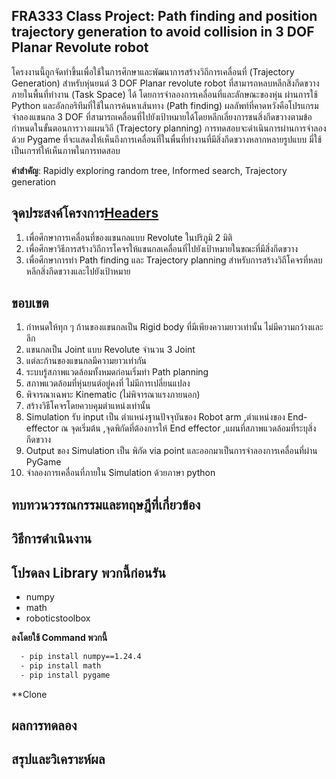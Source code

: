 ## **FRA333 Class Project: Path finding and position trajectory generation to avoid collision in 3 DOF Planar Revolute robot**

โครงงานนี้ถูกจัดทำขึ้นเพื่อใช้ในการศึกษาและพัฒนาการสร้างวิถีการเคลื่อนที่ (Trajectory Generation) สำหรับหุ่นยนต์ 3 DOF Planar revolute robot ที่สามารถหลบหลีกสิ่งกีดขวางภายในพื้นที่ทำงาน (Task Space) ได้ โดยการจำลองการเคลื่อนที่และลักษณะของหุ่น ผ่านการใช้ Python และอัลกอริทึมที่ใช้ในการค้นหาเส้นทาง (Path finding) ผลลัพท์ที่คาดหวังคือโปรแกรมจำลองแขนกล 3 DOF ที่สามารถเคลื่อนที่ไปยังเป้าหมายได้โดยหลีกเลี่ยงการชนสิ่งกีดขวางตามข้อกำหนดในขั้นตอนการวางแผนวิถี (Trajectory planning)
การทดสอบจะดำเนินการผ่านการจำลองด้วย Pygame ที่จะแสดงให้เห็นถึงการเคลื่อนที่ในพื่นที่ทำงานที่มีสิ่งกีดขวางหลากหลายรูปแบบ มี่ใช้เป็นเกฯฑ์ให้เห็นภาพในการทดสอบ

**คำสำคัญ**: Rapidly exploring random tree, Informed search, Trajectory generation

## **จุดประสงค์โครงการ**[Headers](#headers)  
1)	เพื่อศึกษาการเคลื่อนที่ของแขนกลแบบ Revolute ในปริภูมิ 2 มิติ  
2)	เพื่อศึกษาวิธีการสร้างวิถีการโคจรให้แขนกลเคลื่อนที่ไปยังเป้าหมายในขณะที่มีสิ่งกีดขวาง
3)	เพื่อศึกษาการทำ Path finding และ Trajectory planning สำหรับการสร้างวิถีโคจรที่หลบหลีกสิ่งกีดขวางและไปยังเป้าหมาย

## **ขอบเขต**
1)	กำหนดให้ทุก ๆ ก้านของแขนกลเป็น Rigid body ที่มีเพียงความยาวเท่านั้น ไม่มีความกว้างและลึก
2)	แขนกลเป็น Joint แบบ Revolute จำนวน 3 Joint
3)	แต่ละก้านของแขนกลมีความยาวเท่ากัน
4)	ระบบรู้สภาพแวดล้อมทั้งหมดก่อนเริ่มทำ Path planning
5)	สภาพแวดล้อมที่หุ่นยนต์อยู่คงที่ ไม่มีการเปลี่ยนแปลง
6)	พิจารณาเฉพาะ Kinematic (ไม่พิจารณาแรงภายนอก)
7)	สร้างวิธีโคจรโดยควบคุมตำแหน่งเท่านั้น
8)	Simulation รับ input เป็น ตำแหน่งฐานปัจจุบันของ Robot arm ,ตำแหน่งของ End-effector ณ จุดเริ่มต้น ,จุดพิกัดที่ต้องการให้ End effector ,แผนที่สภาพแวดล้อมที่ระบุสิ่งกีดขวาง 
9)	Output ของ Simulation เป็น พิกัด via point และออกมาเป็นการจำลองการเคลื่อนที่ผ่าน PyGame
10)	จำลองการเคลื่อนที่ภายใน Simulation ด้วยภาษา python 

## **ทบทวนวรรณกรรมและทฤษฎีที่เกี่ยวข้อง**

## **วิธีการดำเนินงาน**
## **โปรดลง Library พวกนี้ก่อนรัน**
  - numpy
  - math
  - roboticstoolbox

**ลงโดยใช้ Command พวกนี้**
```bash
  - pip install numpy==1.24.4
  - pip install math
  - pip install pygame
```
**Clone 

## **ผลการทดลอง**
## **สรุปและวิเคราะห์ผล**

